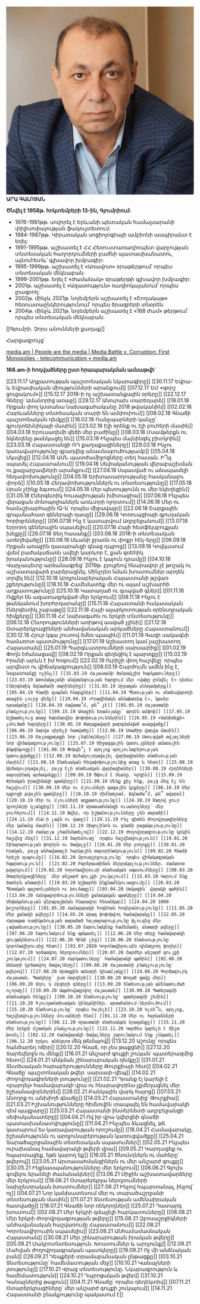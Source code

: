 ![Ara](main.jpg)
**ԱՐԱ ԳԱԼՈՅԱՆ** 

**Ծնվել է 1958թ. հոկտեմբերի 13-ին, Գյումրիում:**

- 1976-1981թթ. սովորել է Երևանի պետական համալսարանի փիլիսոփայության ֆակուլտետում: 
- 1984-1987թթ. Կիրառական սոցիոլոգիայի ամբիոնի ասպիրանտ է եղել: 
- 1991-1995թթ. աշխատել է ՀՀ Հեռուստառադիոպետ վարչության տնտեսական հաղորդումների բաժնի պատասխանատու, այնուհետև՝ գլխավոր խմբագիր: 
- 1995-1999թթ. աշխատել է «Առավոտ» օրաթերթում՝ որպես տնտեսական մեկնաբան: 
- 1999-2001թթ. եղել է «Ժամանակ» օրաթերթի գլխավոր խմբագիր: 
- 2001թ. աշխատել է «Ազատություն» ռադիոկայանում՝ որպես լրագրող: 
- 2002թ. մինչև 2021թ․ նոյեմբերն աշխատել է «Շողակաթ» հեռուստաընկերությունում՝ որպես ծրագրերի տնօրեն: 
- 2004թ. մինչև 2021թ․ նոյեմբերն աշխատել է «168 Ժամ» թերթում՝ որպես տնտեսական մեկնաբան:


[[Գյումրի․ Չորս անունների քաղաք]]

Հարցազրույց՝

[media.am | People are the media | Media Battle v. Corruption: First Monopolies - telecommunication • media.am](https://media.am/en/critique/2017/09/21/8610/) 

 **168․am-ի հոդվածները ըստ հրապարակման ամսաթվի\`**


[[23.11.17 Աղքատության պաշտոնական նկարագիրը]]
[[30.11.17 Եվրա- և Եվրասիական միությունների արանքում]]
[[07.12.17 ԵՄ «գորշ ցուցակում»]]
[[15.12.17 2018-ի ոչ աշխատանքային օրերը]]
[[22.12.17 Գները՝ Ամանորից առաջ]]
[[29.12.17 Անուրախ տարեդարձ]]
[[18.01.18 Որքան փող կստանա նախագահականը 2018 թվականին]]
[[02.02.18 Հարևանները տնտեսական տարի են ամփոփում]]
[[08.02.18 Գնաճի պաշտոնական դեմքը]]
[[16.02.18 Ռանչպարների կանչը՝ գյուղտեխնիկայի մասին]]
[[23.02.18 Էլի օրենք ու էլի բուհերի մասին]]
[[04.03.18 Երուսաղեմի վեճի մեր բաժինը]]
[[08.03.18 Մսամթերքն ու ձկնեղենը թանկացել են]]
[[15.03.18 Ինչպես մայնինգել բիտկոին]]
[[23.03.18 Հայաստանցի ՌԴ քաղաքացիները]]
[[29.03.18 Ինչու կառավարությունը զբաղվեց անասնաբուծությամբ]]
[[05.04.18 Սկսվեց]]
[[12.04.18 ԱՄՆ պատժամիջոցները տեղ հասան. Ի՞նչ սպասել Հայաստանում]]
[[19.04.18 Սեփականության վերաբաշխման ու քայլարշավների արանքում]]
[[27.04.18 Սպասված ու անսպասելի հեղափոխությունը]]
[[04.05.18 Երիտասարդությանը հասկանալու փորձ]]
[[10.05.18 Հեղափոխություններն ու տնտեսությունը]]
[[17.05.18 Սրան չէինք ձգտում]]
[[24.05.18 Մեր պետությունն ու մեր եկեղեցին]]
[[31.05.18 Էներգետիկ հուսալիության իմիտացիա]]
[[07.06.18 Ինչպես վերացան մոնոպոլիաներն առևտրի ոլորտում]]
[[14.06.18 Մեր ու համաշխարհային IQ-ն՝ որպես միջավայր]]
[[22.06.18 Շարքային գրպանահատ գեներալի դասը]]
[[29.06.18 Կոռուպցիայի գյուղական հորիզոնները]]
[[06.07.18 Ինչ է կատարվում Ադրբեջանում]]
[[13.07.18 Երրորդ գեներալին սպասելիս]]
[[20.07.18 Հայի հետֆեյսբուքյան խելքը]]
[[26.07.18 Տեղ հասանք]]
[[03.08.18 2018-ի տնտեսական առեղծվածը]]
[[30.08.18 Սևանի ջրառն ու փոքր հէկ-երը]]
[[06.09.18 Որքան առաջին դասարանցի գնաց դպրոց]]
[[13.09.18 Կովկասում վսեմ բաժակաճառն ավելի կարևոր է, քան գռեհիկ իրականությունը]]
[[28.09.18 Ինչու է կայուն դրամը]] 
[[04.10.18 Վարչապետը արձանագրեց՝ 2019թ. բյուջեով հնարավոր չէ թոշակ ու աշխատավարձ բարձրացնել. Մինչդեռ նման խոստումներ արդեն տրվել են]]
[[12.10.18 Արդյունաբերական Հայաստանի թշվառ շքեղությունը]]
[[18.10.18 Համեմատեք մեր ու ալամ աշխարհի աղքատությունը]]
[[25.10.18 Կատաղած ու զսպված գներ]]
[[01.11.18 Ովքեր են ազատազրկված մեր երկրում]]
[[08.11.18 Ինչու է թանկանում խորհրդարանը]]
[[15.11.18 Հայաստանի հակասական էներգետիկ շաբաթը]]
[[22.11.18 Հայի ալարկոտության օրենսդրական հիմքերը]]
[[30.11.18 ՀՀ նախագահն ու երկրի տնտեսությունը]]
[[06.12.18 Ընտրությունների առիթով ասված չլինի]]
[[21.12.18 Օտարերկրացիների անհավանական արկածները Հայաստանում]]
[[30.12.18 Հյուր կգա շուտով ձմեռ պապին]]
[[11.01.19 Գազի սակագնի համառոտ պատմությունը]]
[[17.01.19 Աշխատող կամ չաշխատող Հայաստան]]
[[25.01.19 Պարգևատրումների սարսափից]]
[[01.02.19 Փողն էժանացավ]]
[[08.02.19 Որքան գեղեցիկ է պարտքը]]
[[15.02.19 Իրանի արևն է իմ հոգում]]
[[22.02.19 Ուրիշի փող հաշվելը՝ որպես արվեստ ու վիճակագրություն]]
[[08.03.19 Շարժումն ամեն ինչ է, նպատակը` ոչինչ]]
[[15.03.19 Հայաստանի ծանրակշիռ հարկատուները]]
[[23.03.19 Ատոմակայանի անվտանգության հարցում մեր «վախը բռնվել է» դեռևս էներգետիկ ճգնաժամի տարիներից]]
[[31.03.19 Սրբազան սննդամթերք]]
[[05.04.19 Գնաճի զսպման հնարքներ]]
[[11.04.19 Պետության ու տնտեսվարողի առաջին լուրջ վեճը]]
[[19.04.19 «Իրավիճակն աննախադեպ է», կասեր դասականը]]
[[26.04.19 Հավատա՞մ, թե՞ չէ]]
[[05.05.19 Հայաստանի բնակչությունը]]
[[09.15.19 Առաջին եռամսյակը՝ արդեն ամփոփ]]
[[17.05.19 Աշխատելուց առաջ հարմարվիր փոփոխություններին]]
[[26.05.19 «Սանիտեքի» չմուծած հարկերը]]
[[30.05.19 Քաղաքավարի թարգմանված ասացվածք]]
[[06.06.19 Տարվա սիրելի հատվածը]]
[[13.06.19 Մտածիր վաղվա մասին]]
[[23.06.19 Մայրաքաղաքի նոր լեգենդները]]
[[27.06.19 Ստուգված տվյալների նոր վիճակագրությունը]]
[[25.07.19 Միջազգային կառույցների ամառային փնթփնթոցը]]
[[01.08.19 Փոխվե՞լ է արդյոք արդյունաբերության կառուցվածքը]]
[[12.08.19 Արձակուրդավայել վարիացիաներ տնտեսության մասին]]
[[21.08.19 Տնտեսական հեղափոխությունից առաջ և հետո]]
[[25.08.19 Արձակուրդավայել, բայց էլի տնտեսական վարիացիաներ]]
[[30.08.19 Հրդեհների տարօրինակ արձագանքը]]
[[09.09.19 Ծփում է Սևանը. Կրկին]]
[[15.09.19 Քրեական իրավիճակի պատկերը]]
[[22.09.19 Մենք քիչ ենք, բայց մեզ էլ են հաշվում]]
[[30.09.19 Մեր ու մյուսների գազային կրքերը]]
[[06.10.19 Մեր դպրոցի թվային պատկերը]]
[[10.10.19 Հիմնադրամ. Ճգնաժա՞մ, թե՞ ավարտ]]
[[20.10.19 Մեր ու մյուսների աղքատությունը]]
[[24.10.19 Մաղով ջուր կրողների կյանքից]]
[[03.11.19 Արտասահմանցի ուսանողները՝ մեր բուհերում]]
[[14.11.19 Թվեր, որ իշխանությունները չեն տարածի]]
[[24.11.19 ՀՆԱ-ի լավն ու վատը]]
[[29.11.19 Ինչ գիտեն ժողովրդագիրները մեր կանանց մասին]]
[[08.12.19 Չիպոլինոն ու գնաճի բացակայությունը]]
[[14.12.19 Համարյա չհամեմատելով]]
[[22.12.19 Ժողովրդագրությունը կրկին հաշվեց մեզ]]
[[31.12.19 Տարեմուտը՝ որպես հաշվետվություն]]
[[19.01.20 Շինարարության փողերն ու ծավալը]]
[[26.01.20 Մեր բողոքը]]
[[30.01.20 Իրական, բայց անհավատալի հարկային տարօրինակություն]]
[[09.02.20 Գնաճի հրեշի զսպումը]]
[[16.02.20 Զբոսաշրջությունը՝ որպես վիճակագրական հպարտություն]] 
[[21.02.20 Բարձրաստիճան ձերբակալություններ. Համառոտ թվարկում]]
[[29.02.20 Կորոնավիրուսի տնտեսական սպասումները]]
[[08.03.20 Օտարերկրացիները՝ մեր անշարժ գույքի շուկայում]]
[[15.03.20 Կտրում ենք ծառերն անտառի]]
[[19.03.20 Աշխարհի ինքնամեկուսացումը]]
[[26.03.20 Պետական պաշտոնյաներն ու խուճապը]]
[[03.04.20 Սակագին՝ վարակի պահին]]
[[13.04.20 Հանցագործությունների քանակական պատկերը]]
[[19.04.20 Սեփականության վերաբաշխման հնարավոր հեռանկար]]
[[24.04.20 1000 խոշորները]]
[[01.05.20 Համավարակի հոգեհան հոգեբանությունը]]
[[11.05.20 Մեր քանակի թվերը]]
[[14.05.20 Արագ փոփոխվող համավարակը]]
[[22.05.20 Հարազատ ոստիկանության տարածած հայտարարությունը փլուզեց մեր լավատեսությունը]]
[[30.05.20 Շարունակենք համեմատել անտառի թվերը]]
[[07.06.20 Շարունակում ենք պակասել]]
[[12.06.20 Մեր տեղը համավարակի ցուցակներում]]
[[22.06.20 Գինի լից]]
[[28.06.20 Տնտեսությունը կորոնավիրուսից հետո]]
[[03.07.2020 Կորոնավիրուսին դիմադրող փողեր]]
[[12.07.20 Կրճատվող ներդրումներ]]
[[20.07.20 Շարժեր անշարժ գույքի շուկայում]]
[[24.07.20 Հարկատուները՝ համավարակի պահին]]
[[02.08.20 Առևտրի կրճատվող ծավալները]]
[[09.08.20 Հայաստանի բնակչությունը՝ թվերով]]
[[17.08.20 Արտաքին առևտրի կիսամյակը]]
[[24.08.20 Գործազուրկ Հայաստան. Պատկերը՝ ըստ մարզերի]]
[[30.08.20 Թողած ցավը մեր]]
[[06.09.20 Օղու և մրգերի գները]]
[[13.09.20 Տնտեսության ամենատուժած ոլորտը]]
[[19.09.20 Ապահովագրվող Հայաստան]]
[[30.09.20 Պատերազմի տնտեսական հենքը]]
[[09.10.20 Տնտեսությունը՝ պատերազմի շեմին]]
[[11.10.20 Գյուղատնտեսական կենդանիներ. արտահանում-ներմուծում]]
[[15.10.20 Տնտեսությունը՝ որպես հայելի]]
[[23.10.20 Կլռե՞ն, արդյոք, հաշվետվությունները մուսաների հետ]]
[[01.11.20 Մեր ու հարևանների տնտեսությունը]]
[[08.11.20 Վրաստանի տնտեսական երազանքը]]
[[15.11.20 Մեր երկրի մշտական բնակչությունը]]
[[22.11.20 Կարծես կարելի է ճիշտ խոսել]]
[[02.12.20 Համավարակի ծավալները շարունակում ենք չնկատել]]
[[06.12.20 Երկու անեկդոտ` մեկ թեմայով]]
[[13.12.20 Աշունը՝ որպես հանճարեղ ոճիր]]
[[20.12.20 Գնաճ, որ չես թաքցնի]]
[[27.12.20 Տարեվերջն ու մենք]]
[[16.01.21 Անշարժ գույքի շուկան՝ պատերազմից հետո]]
[[24.01.21 Անկման շինարարական դեմքը]]
[[31.01.21 Տնտեսական հարաբերությունները Թուրքիայի հետ]]
[[04.02.21 Գնաճը՝ պաշտոնական թվեր. սարսափ-վեպ]]
[[14.02.21 Ժողովրդագիրների լռությունը]]
[[21.02.21 Դրանք էլ կարելի է «բարդել» համավարակի վրա ու հնարավորինս չքմեղացնել մեր իշխանավորներին]]
[[28.02.21 Բանկային վարկ հայոց]]
[[07.03.21 Անողոք ու անխիղճ գնաճը]]
[[14.03.21 Հայաստանից՝ Թուրքիա]]
[[21.03.21 Իշխանությունները հիմնովին տապալել են համավարակի դեմ պայքարը]]
[[25.03.21 Հայաստանի ինտերնետի ադրբեջանցի սեփականատերը]]
[[04.04.21 Ով իր վրա կվերցնի գնաճի պատասխանատվությունը]]
[[11.04.21 Ինչպես ձևացնել, թե կատարում ես կառավարության որոշումը]]
[[18.04.21 Համավարակը, իշխանությունն ու արդյունաբերության կառուցվածքը]]
[[25.04.21 Տարածաշրջանային տնտեսական սպասումներ]]
[[02.05.21 Ինչպես ուրախանալ համավարակի թվերի վրա]]
[[09.05.21 Կարդացեք ու հպարտացեք, եթե կարող եք]]
[[16.05.21 Ծնունդներն ու մահերը՝ թվերով]]
[[23.05.21 Արտասահմանցիներն ու մեր անշարժ գույքը]]
[[30.05.21 Ինքնասպանությունները մեր երկրում]]
[[06.06.21 Գլուխ գովելու երանելի ժամանակներ]]
[[13.06.21 Միջին աշխատավարձերը մեր երկրում]]
[[18.06.21 Օտարերկրյա ներդրումների նախընտրական խոստումներ]]
[[27․06․21 Ինչով հպարտանալ, ինչով՝ ոչ]]
[[04.07.21 Նոր կանխատեսում մեր ու տարածաշրջանի տնտեսության մասին]]
[[11.07.21 Տնտեսության ամենաիրական հատվածը]]
[[18.07.21 Գնաճի նոր ռեկորդներ]]
[[25.07.21 Դատարկ խոստում]]
[[02.08.21 Մեր երկրի զմայլելի հարկատուները]]
[[08.08.21 Մեր երկրի ժողովրդագրության թվերը]]
[[15.08.21 Զբոսաշրջիկների անհավանական հաշվառումը Հայաստանում]]
[[22.08.21 Կորոնավիրուսին սպասելիս]]
[[23.08.21 Անհամամասնական Հայաստան]]
[[30.08.21 Մեր շինարարության իրական թվերը]]
[[05.09.21 Մակրոտնտեսություն. Խոստումներ և արդյունք]]
[[12.09.21 Մահվան ժողովրդագրական պատկերը]]
[[19.09.21 Ոչ մի անձնական բան]]
[[26.09.21 Դեպքերի տրամաբանական ընթացքը]] 
[[03.10.21 Տնտեսությունը՝ համեմատության մեջ]]
[[10.10.21 Կանաչների լռությունը]]
[[17.10.21 Վրաց տնտեսությունը. Նկարագրություն և համեմատություն]]
[[24.10.21 Դպրոցական թվեր]]
[[31.10.21 Կանաչներից թաքուն]] 
[[04.11.21 Գնաճը՝ որպես դեդեկտիվ]]
[[07.11.21 Օտարերկրացիները՝ մեր անշարժ գույքի շուկայում]]
[[14.11.21 Հայաստանի բնակչությունը պակասում է]]

